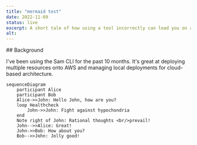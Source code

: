 ```yaml
---
title: "mermaid test"
date: 2022-11-09
status: live
excerpt: A short tale of how using a tool incorrectly can lead you on a path of mistakes in your devops
alt:
---
```


## Background

I've been using the Sam CLI for the past 10 months. It's great at deploying multiple resources onto AWS and managing local deployments for cloud-based architecture.

```mermaid
sequenceDiagram
    participant Alice
    participant Bob
    Alice->>John: Hello John, how are you?
    loop Healthcheck
        John->>John: Fight against hypochondria
    end
    Note right of John: Rational thoughts <br/>prevail!
    John-->>Alice: Great!
    John->>Bob: How about you?
    Bob-->>John: Jolly good!
```